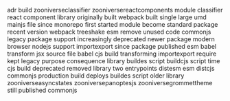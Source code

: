adr build zooniverseclassifier zooniversereactcomponents module classifier react component library originally built webpack built single large umd mainjs file since monorepo first started module become standard package recent version webpack treeshake esm remove unused code commonjs legacy package support increasingly deprecated newer package modern browser nodejs support importexport since package published esm babel transform jsx source file babel cjs build transforming importexport require kept legacy purpose consequence library buildes script buildcjs script time cjs build deprecated removed library two entrypoints distesm esm distcjs commonjs production build deploys buildes script older library zooniverseasyncstates zooniversepanoptesjs zooniversegrommettheme still published commonjs